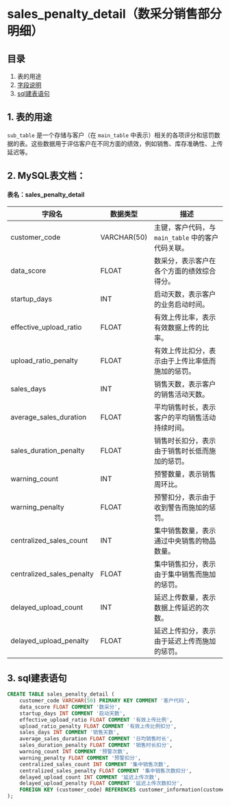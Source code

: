 # sales_penalty_detail（数采分销售部分明细）

## 目录

1. 表的用途
2. [字段说明]()
3. [sql建表语句]()

## 1. 表的用途

`sub_table` 是一个存储与客户（在 `main_table` 中表示）相关的各项评分和惩罚数据的表。这些数据用于评估客户在不同方面的绩效，例如销售、库存准确性、上传延迟等。

## 2. MySQL表文档：

#### 表名：sales_penalty_detail

| 字段名                    | 数据类型    | 描述                                               |
| ------------------------- | ----------- | -------------------------------------------------- |
| customer_code             | VARCHAR(50) | 主键，客户代码，与 `main_table` 中的客户代码关联。 |
| data_score                | FLOAT       | 数采分，表示客户在各个方面的绩效综合得分。         |
| startup_days              | INT         | 启动天数，表示客户的业务启动时间。                 |
| effective_upload_ratio    | FLOAT       | 有效上传比率，表示有效数据上传的比率。             |
| upload_ratio_penalty      | FLOAT       | 有效上传比扣分，表示由于上传比率低而施加的惩罚。   |
| sales_days                | INT         | 销售天数，表示客户的销售活动天数。                 |
| average_sales_duration    | FLOAT       | 平均销售时长，表示客户的平均销售活动持续时间。     |
| sales_duration_penalty    | FLOAT       | 销售时长扣分，表示由于销售时长低而施加的惩罚。     |
| warning_count             | INT         | 预警数量，表示销售周环比。                         |
| warning_penalty           | FLOAT       | 预警扣分，表示由于收到警告而施加的惩罚。           |
| centralized_sales_count   | INT         | 集中销售数量，表示通过中央销售的物品数量。         |
| centralized_sales_penalty | FLOAT       | 集中销售扣分，表示由于集中销售而施加的惩罚。       |
| delayed_upload_count      | INT         | 延迟上传数量，表示数据上传延迟的次数。             |
| delayed_upload_penalty    | FLOAT       | 延迟上传扣分，表示由于延迟上传而施加的惩罚。       |

## 3. sql建表语句

~~~sql
CREATE TABLE sales_penalty_detail (
    customer_code VARCHAR(50) PRIMARY KEY COMMENT '客户代码',
    data_score FLOAT COMMENT '数采分',
    startup_days INT COMMENT '启动天数',
    effective_upload_ratio FLOAT COMMENT '有效上传比例',
    upload_ratio_penalty FLOAT COMMENT '有效上传比例扣分',
    sales_days INT COMMENT '销售天数',
    average_sales_duration FLOAT COMMENT '日均销售时长',
    sales_duration_penalty FLOAT COMMENT '销售时长扣分',
    warning_count INT COMMENT '预警次数',
    warning_penalty FLOAT COMMENT '预警扣分',
    centralized_sales_count INT COMMENT '集中销售次数',
    centralized_sales_penalty FLOAT COMMENT '集中销售次数扣分',
    delayed_upload_count INT COMMENT '延迟上传次数',
    delayed_upload_penalty FLOAT COMMENT '延迟上传次数扣分',
    FOREIGN KEY (customer_code) REFERENCES customer_information(customer_code)
);
~~~





